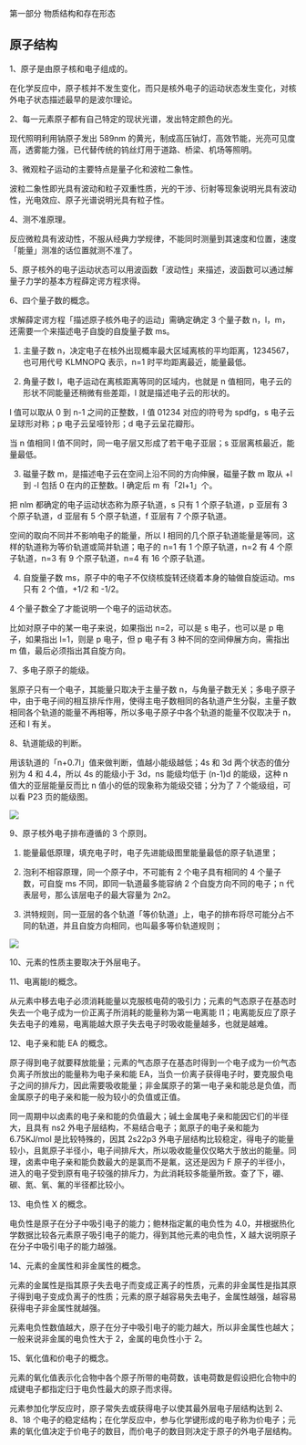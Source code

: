 第一部分 物质结构和存在形态

## 原子结构
1、原子是由原子核和电子组成的。

在化学反应中，原子核并不发生变化，而只是核外电子的运动状态发生变化，对核外电子状态描述最早的是波尔理论。

2、每一元素原子都有自己特定的现状光谱，发出特定颜色的光。

现代照明利用钠原子发出 589nm 的黄光，制成高压钠灯，高效节能，光亮可见度高，透雾能力强，已代替传统的钨丝灯用于道路、桥梁、机场等照明。

3、微观粒子运动的主要特点是量子化和波粒二象性。

波粒二象性即光具有波动和粒子双重性质，光的干涉、衍射等现象说明光具有波动性，光电效应、原子光谱说明光具有粒子性。

4、测不准原理。

反应微粒具有波动性，不服从经典力学规律，不能同时测量到其速度和位置，速度「能量」测准的话位置就测不准了。

5、原子核外的电子运动状态可以用波函数「波动性」来描述，波函数可以通过解量子力学的基本方程薛定谔方程求得。

6、四个量子数的概念。

求解薛定谔方程「描述原子核外电子的运动」需确定确定 3 个量子数 n，l，m，还需要一个来描述电子自旋的自旋量子数 ms。

1) 主量子数 n，决定电子在核外出现概率最大区域离核的平均距离，1234567，也可用代号 KLMNOPQ 表示，n=1 时平均距离最近，能量最低。

2) 角量子数 l，电子运动在离核距离等同的区域内，也就是 n 值相同，电子云的形状不同能量还稍微有些差距，l 就是描述电子云的形状的。

l 值可以取从 0 到 n-1 之间的正整数，l 值 01234 对应的l符号为 spdfg，s 电子云呈球形对称；p 电子云呈哑铃形；d 电子云呈花瓣形。

当 n 值相同 l 值不同时，同一电子层又形成了若干电子亚层；s 亚层离核最近，能量最低。

3) 磁量子数 m，是描述电子云在空间上沿不同的方向伸展，磁量子数 m 取从 +l 到 -l 包括 0 在内的正整数。l 确定后 m 有「2l+1」个。

把 nlm 都确定的电子运动状态称为原子轨道，s 只有 1 个原子轨道，p 亚层有 3 个原子轨道，d 亚层有 5 个原子轨道，f 亚层有 7 个原子轨道。

空间的取向不同并不影响电子的能量，所以 l 相同的几个原子轨道能量是等同，这样的轨道称为等价轨道或简并轨道；电子的 n=1 有 1 个原子轨道，n=2 有 4 个原子轨道，n=3 有 9 个原子轨道，n=4 有 16 个原子轨道。

4) 自旋量子数 ms，原子中的电子不仅绕核旋转还绕着本身的轴做自旋运动。ms 只有 2 个值，+1/2 和 -1/2。

4 个量子数全了才能说明一个电子的运动状态。

比如对原子中的某一电子来说，如果指出 n=2，可以是 s 电子，也可以是 p 电子，如果指出 l=1，则是 p 电子，但 p 电子有 3 种不同的空间伸展方向，需指出 m 值，最后必须指出其自旋方向。

7、多电子原子的能级。

氢原子只有一个电子，其能量只取决于主量子数 n，与角量子数无关；多电子原子中，由于电子间的相互排斥作用，使得主电子数相同的各轨道产生分裂，主量子数相同各个轨道的能量不再相等，所以多电子原子中各个轨道的能量不仅取决于 n，还和 l 有关。

8、轨道能级的判断。

用该轨道的「n+0.7l」值来做判断，值越小能级越低；4s 和 3d 两个状态的值分别为 4 和 4.4，所以 4s 的能级小于 3d，ns 能级均低于 (n-1)d 的能级，这种 n 值大的亚层能量反而比 n 值小的低的现象称为能级交错；分为了 7 个能级组，可以看 P23 页的能级图。

![](https://raw.githubusercontent.com/dalong0514/selfstudy/master/图片链接/化工书籍/2018002.jpg)

9、原子核外电子排布遵循的 3 个原则。

1) 能量最低原理，填充电子时，电子先进能级图里能量最低的原子轨道里；

2) 泡利不相容原理，同一个原子中，不可能有 2 个电子具有相同的 4 个量子数，可自旋 ms 不同，即同一轨道最多能容纳 2 个自旋方向不同的电子；n 代表层号，那么该层电子的最大容量为 2n2。

3) 洪特规则，同一亚层的各个轨道「等价轨道」上，电子的排布将尽可能分占不同的轨道，并且自旋方向相同，也叫最多等价轨道规则；

![](https://raw.githubusercontent.com/dalong0514/selfstudy/master/图片链接/化工书籍/2018001.jpg)

10、元素的性质主要取决于外层电子。

11、电离能I的概念。

从元素中移去电子必须消耗能量以克服核电荷的吸引力；元素的气态原子在基态时失去一个电子成为一价正离子所消耗的能量称为第一电离能 I1；电离能反应了原子失去电子的难易，电离能越大原子失去电子时吸收能量越多，也就是越难。

12、电子亲和能 EA 的概念。

原子得到电子就要释放能量；元素的气态原子在基态时得到一个电子成为一价气态负离子所放出的能量称为电子亲和能 EA，当负一价离子获得电子时，要克服负电子之间的排斥力，因此需要吸收能量；非金属原子的第一电子亲和能总是负值，而金属原子的电子亲和能一般为较小的负值或正值。

同一周期中以卤素的电子亲和能的负值最大；碱土金属电子亲和能因它们的半径大，且具有 ns2 外电子层结构，不易结合电子；氮原子的电子亲和能为 6.75KJ/mol 是比较特殊的，因其 2s22p3 外电子层结构比较稳定，得电子的能量较小，且氮原子半径小，电子间排斥大，所以吸收能量仅仅略大于放出的能量。同理，卤素中电子亲和能负数最大的是氯而不是氟，这还是因为 F 原子的半径小，进入的电子受到原有电子较强的排斥力，为此消耗较多能量所致。查了下，硼、碳、氮、氧、氟的半径都比较小。

13、电负性 X 的概念。

电负性是原子在分子中吸引电子的能力；鲍林指定氟的电负性为 4.0，并根据热化学数据比较各元素原子吸引电子的能力，得到其他元素的电负性，X 越大说明原子在分子中吸引电子的能力越强。

14、元素的金属性和非金属性的概念。

元素的金属性是指其原子失去电子而变成正离子的性质，元素的非金属性是指其原子得到电子变成负离子的性质；元素的原子越容易失去电子，金属性越强，越容易获得电子非金属性就越强。

元素电负性数值越大，原子在分子中吸引电子的能力越大，所以非金属性也越大；一般来说非金属的电负性大于 2，金属的电负性小于 2。

15、氧化值和价电子的概念。

元素的氧化值表示化合物中各个原子所带的电荷数，该电荷数是假设把化合物中的成键电子都指定归于电负性最大的原子而求得。

元素参加化学反应时，原子常失去或获得电子以使其最外层电子层结构达到 2、8、18 个电子的稳定结构；在化学反应中，参与化学键形成的电子称为价电子；元素的氧化值决定于价电子的数目，而价电子的数目则决定于原子的外电子层结构。


